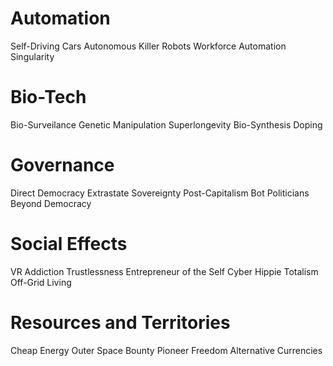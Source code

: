 # Automation

Self-Driving Cars
Autonomous Killer Robots
Workforce Automation
Singularity


# Bio-Tech

Bio-Surveilance
Genetic Manipulation
Superlongevity
Bio-Synthesis
Doping


# Governance

Direct Democracy
Extrastate Sovereignty
Post-Capitalism
Bot Politicians
Beyond Democracy


# Social Effects

VR Addiction
Trustlessness
Entrepreneur of the Self
Cyber Hippie Totalism
Off-Grid Living


# Resources and Territories

Cheap Energy
Outer Space Bounty
Pioneer Freedom
Alternative Currencies
